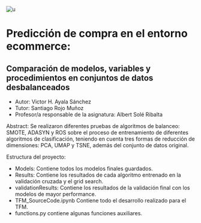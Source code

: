 ![u](https://github.com/Vic16/TFM_PurchasePrediction/tree/master/images/UOC.jpg)

# Predicción de compra en el entorno ecommerce:
## Comparación de modelos, variables y procedimientos en conjuntos de datos desbalanceados

- Autor: Victor H. Ayala Sánchez
- Tutor: Santiago Rojo Muñoz
- Profesor/a responsable de la asignatura: Albert Solé Ribalta

Abstract:
Se realizaron diferentes pruebas de algoritmos de balanceo: SMOTE, ADASYN y ROS sobre el proceso de entrenamiento de diferentes algoritmos de clasificación, teniendo en cuenta tres formas de reducción de dimensiones: PCA, UMAP y TSNE, además del conjunto de datos original. 

Estructura del proyecto:
- Models: Contiene todos los modelos finales guardados. 
- Results: Contiene los resultados de cada algoritmo entrenado en la validación cruzada y el grid search.
- validationResults: Contiene los resultados de la validación final con los modelos de mayor performance.
- TFM_SourceCode.ipynb Contiene todo el desarrollo realizado para el TFM.
- functions.py contiene algunas funciones auxiliares.


